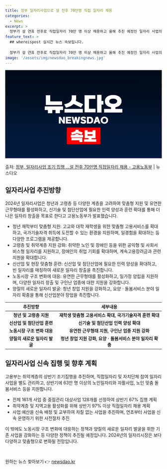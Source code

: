 ```yaml
---
title: 정부 일자리사업으로 설 전후 70만명 직접 일자리 채용
categories:
  - News
excerpt: >
  정부가 설 연휴 전후로 직접일자리 70만 명 이상 채용하고 올해 추진 예정인 일자리 사업의 60% 이상을 상…
feature_text: >
  ## whereispost 실시간 뉴스 속보입니다.

  정부가 설 연휴 전후로 직접일자리 70만 명 이상 채용하고 올해 추진 예정인 일자리 사업의 60% 이상을 상…
image: '/assets/img/newsdao_breakingnews.jpg'
---
```


![뉴스다오 속보](/assets/img/newsdao_breakingnews.jpg)

<p>출처: <a href="https://newsdao.kr/3008" rel="dofollow">정부, 일자리사업 조기 집행 …설 전후 70만명 직접일자리 채용 - 고용노동부</a> | 뉴스다오</p>

<h2 data-ke-size="size26">일자리사업 추진방향</h2>
<p data-ke-size="size16">2024년 일자리사업은 청년과 고령층 등 다양한 계층을 고려하여 맞춤형 지원 및 유연한 근무형태를 활성화하고, 신기술 및 첨단산업에 필요한 인력 양성과 훈련 확대를 통해 더 나은 일자리 창출을 목표로 한다고 고용노동부가 발표했습니다.</p>
<ul>
<li>청년 재학부터 맞춤형 지원: 고교와 대학 재학생을 위한 맞춤형 고용서비스를 확대하고, 국가기술자격 취득에 도전할 수 있는 환경을 지원하며, 일경험을 확대하는 등 다양한 프로그램을 제공합니다.</li>
<li>고령층 및 취약계층 지원 강화: 취약한 노인 및 장애인 등을 위한 공익형 및 사회서비스형 일자리를 지원하고, 장애인의 취업 기회를 확대하며, 계속고용장려금과 관련 지원을 확대합니다.</li>
<li>신산업 및 현장 맞춤형 훈련: 신산업 및 첨단산업에 필요한 인력 양성을 확대하고, 빈 일자리를 매칭하여 새로운 일자리 창출을 촉진합니다.</li>
<li>노동시장 구조 변화에 대응: 유연한 근무형태를 활성화하고, 일가정 양립을 지원하며, 다양한 일자리 창출 및 구인난 업종에 대한 지원을 강화합니다.</li>
<li>양질의 새로운 일자리 발굴: 청년 창업 지원을 강화하고, 요양ㆍ돌봄서비스 분야 일자리 확충을 통해 신산업분야 창업을 촉진합니다.</li>
</ul>
<table>
<thead>
<tr>
<th>추진방향</th>
<th>세부내용</th>
</tr>
</thead>
<tbody>
<tr>
<td style="text-align: center; height: 17px;"><b>청년 및 고령층 지원</b></td>
<td style="text-align: center; height: 17px;"><b>재학생 맞춤형 고용서비스 확대, 국가기술자격 훈련 확대</b></td>
</tr>
<tr>
<td style="text-align: center; height: 17px;"><b>신산업 및 첨단산업 훈련</b></td>
<td style="text-align: center; height: 17px;"><b>신기술 및 첨단산업 인력 양성 확대</b></td>
</tr>
<tr>
<td style="text-align: center; height: 17px;"><b>노동시장 구조 변화 대응</b></td>
<td style="text-align: center; height: 17px;"><b>유연한 근무형태 지원, 구인난 업종 지원 강화</b></td>
</tr>
<tr>
<td style="text-align: center; height: 17px;"><b>양질의 새로운 일자리 발굴</b></td>
<td style="text-align: center; height: 17px;"><b>청년 창업 지원 강화, 요양ㆍ돌봄서비스 분야 일자리 확충</b></td>
</tr>
</tbody>
</table>
<h2 data-ke-size="size26">일자리사업 신속 집행 및 향후 계획</h2>
<p data-ke-size="size16">고용부는 취약계층의 상반기 조기집행을 추진하며, 직접일자리 및 자치단체 참여 일자리사업을 별도 관리하고, 상반기에 63만 명 이상의 노인일자리와 자활사업, 노인 맞춤 돌봄서비스 등을 지원합니다.</p>
<ul>
<li>전체 161개 사업 중 중점관리 대상사업 128개를 선정하여 상반기 67% 집행 계획</li>
<li>취약계층 및 지역고용 활성화를 위해 상반기 97% 이상 직접일자리 채용 계획</li>
<li>사업 예산을 신속 배정 및 교부하여 차질 없는 사업을 추진하며, 연초부터 사업을 신속 운영하기 위한 사전절차 추진</li>
</ul>
이 밖에도 노동시장 구조 변화에 대응하는 정책과 양질의 새로운 일자리 발굴을 위한 기존 사업을 강화하는 등 다양한 정책이 추진될 예정입니다. 2024년의 일자리시장은 보다 다양하고 맞춤형으로 변화될 전망입니다.<p data-ke-size="size16">&nbsp;</p> 

원하는 뉴스 찾아보기 👉 <a href="https://newsdao.kr" rel="dofollow">newsdao.kr</a>


